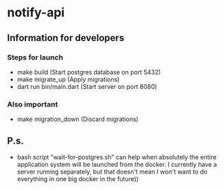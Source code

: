 # notify-api

## Information for developers

### Steps for launch

- make build (Start postgres database on port 5432)
- make migrate_up (Apply migrations)
- dart run bin/main.dart (Start server on port 8080)

### Also important
- make migration_down (Discard migrations)

## P.s.

- bash script "wait-for-postgres.sh" can help when absolutely the entire application system will be launched from the docker. I currently have a server running separately, but that doesn't mean I won't want to do everything in one big docker in the future))
